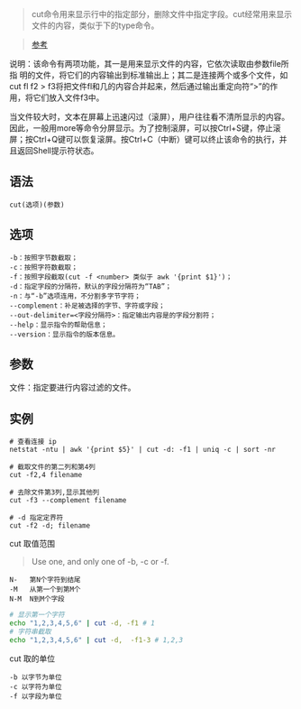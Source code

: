 > cut命令用来显示行中的指定部分，删除文件中指定字段。cut经常用来显示文件的内容，类似于下的type命令。

> [参考](http://man.linuxde.net/cut)

说明：该命令有两项功能，其一是用来显示文件的内容，它依次读取由参数file所指 明的文件，将它们的内容输出到标准输出上；其二是连接两个或多个文件，如cut fl f2 > f3将把文件fl和几的内容合并起来，然后通过输出重定向符“>”的作用，将它们放入文件f3中。

当文件较大时，文本在屏幕上迅速闪过（滚屏），用户往往看不清所显示的内容。因此，一般用more等命令分屏显示。为了控制滚屏，可以按Ctrl+S键，停止滚屏；按Ctrl+Q键可以恢复滚屏。按Ctrl+C（中断）键可以终止该命令的执行，并且返回Shell提示符状态。

语法
---
    cut(选项)(参数)
选项
---
    -b：按照字节数截取；
    -c：按照字符数截取；
    -f：按照字段截取(cut -f <number> 类似于 awk '{print $1}')；
    -d：指定字段的分隔符，默认的字段分隔符为“TAB”；
    -n：与“-b”选项连用，不分割多字节字符；
    --complement：补足被选择的字节、字符或字段；
    --out-delimiter=<字段分隔符>：指定输出内容是的字段分割符；
    --help：显示指令的帮助信息；
    --version：显示指令的版本信息。



参数
---
文件：指定要进行内容过滤的文件。

实例
---
    # 查看连接 ip
    netstat -ntu | awk '{print $5}' | cut -d: -f1 | uniq -c | sort -nr
    
    # 截取文件的第二列和第4列
    cut -f2,4 filename
    
    # 去除文件第3列,显示其他列
    cut -f3 --complement filename
    
    # -d 指定定界符
    cut -f2 -d; filename
    
cut 取值范围
> Use  one, and only one of -b, -c or -f.

    N-   第N个字符到结尾
    -M   从第一个到第M个
    N-M  N到M个字段
    

```bash
# 显示第一个字符
echo "1,2,3,4,5,6" | cut -d, -f1 # 1
# 字符串截取
echo "1,2,3,4,5,6" | cut -d,  -f1-3 # 1,2,3
```
    


cut 取的单位

    -b 以字节为单位
    -c 以字符为单位
    -f 以字段为单位


    

